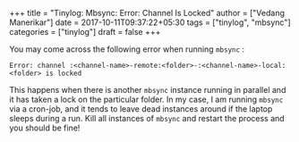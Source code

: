 +++
title = "Tinylog: Mbsync: Error: Channel <x> Is Locked"
author = ["Vedang Manerikar"]
date = 2017-10-11T09:37:22+05:30
tags = ["tinylog", "mbsync"]
categories = ["tinylog"]
draft = false
+++

You may come across the following error when running `mbsync` :

```text
Error: channel :<channel-name>-remote:<folder>-:<channel-name>-local:<folder> is locked
```

This happens when there is another `mbsync` instance running in
parallel and it has taken a lock on the particular folder. In my case,
I am running `mbsync` via a cron-job, and it tends to leave dead
instances around if the laptop sleeps during a run. Kill all instances
of `mbsync` and restart the process and you should be fine!
